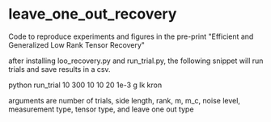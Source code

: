 # leave_one_out_recovery
Code to reproduce experiments and figures in the pre-print "Efficient and Generalized Low Rank Tensor Recovery"

after installing loo_recovery.py and run_trial.py, the following snippet will run trials and save results in a csv.

python run_trial 10 300 10 10 20 1e-3 g lk kron

arguments are number of trials, side length, rank, m, m_c, noise level, measurement type, tensor type, and leave one out type
